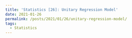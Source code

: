 ```yaml
---
title: 'Statistics [26]: Unitary Regression Model'
date: 2021-01-26
permalink: /posts/2021/01/26/unitary-regression-model/
tags:
  - Statistics
---
```


